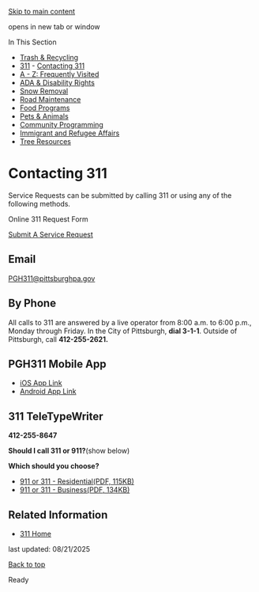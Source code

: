[Skip to main content](https://www.pittsburghpa.gov/Resident-Services/311/Contacting-311#main-content)

opens in new tab or window

In This Section

- [Trash & Recycling](https://www.pittsburghpa.gov/Resident-Services/Trash-Recycling)
- [311](https://www.pittsburghpa.gov/Resident-Services/311)  - [Contacting 311](https://www.pittsburghpa.gov/Resident-Services/311/Contacting-311)
- [A - Z: Frequently Visited](https://www.pittsburghpa.gov/Resident-Services/A-Z-Frequently-Visited)
- [ADA & Disability Rights](https://www.pittsburghpa.gov/Resident-Services/ADA-Disability-Rights)
- [Snow Removal](https://www.pittsburghpa.gov/Resident-Services/Snow-Removal)
- [Road Maintenance](https://www.pittsburghpa.gov/Resident-Services/Road-Maintenance)
- [Food Programs](https://www.pittsburghpa.gov/Resident-Services/Food-Programs)
- [Pets & Animals](https://www.pittsburghpa.gov/Resident-Services/Pets-Animals)
- [Community Programming](https://www.pittsburghpa.gov/Resident-Services/Community-Programming)
- [Immigrant and Refugee Affairs](https://www.pittsburghpa.gov/Resident-Services/Immigrant-and-Refugee-Affairs)
- [Tree Resources](https://www.pittsburghpa.gov/Resident-Services/Tree-Resources)

# Contacting 311

Service Requests can be submitted by calling 311 or using any of the following methods.

Online 311 Request Form

[Submit A Service Request](https://pittsburghpa.my.site.com/311/)

## Email

[PGH311@pittsburghpa.gov](mailto:PGH311@pittsburghpa.gov)

## By Phone

All calls to 311 are answered by a live operator from 8:00 a.m. to 6:00 p.m., Monday through Friday. In the City of Pittsburgh, **dial 3-1-1**. Outside of Pittsburgh, call **412-255-2621.**

## PGH311 Mobile App

- [iOS App Link](https://apps.apple.com/us/app/pgh311/id6733227175 "iOS")
- [Android App Link](https://play.google.com/store/apps/details?id=com.pittsburghpa.pgh311 "Android")

## 311 TeleTypeWriter

**412-255-8647**

**Should I call 311 or 911?**(show below)

**Which should you choose?**

- [911 or 311 - Residential(PDF, 115KB)](https://www.pittsburghpa.gov/files/assets/city/v/1/311/documents/residential_911-311_final.pdf)
- [911 or 311 - Business(PDF, 134KB)](https://www.pittsburghpa.gov/files/assets/city/v/1/311/documents/business_911-311_final.pdf)

## Related Information

- [311 Home](https://www.pittsburghpa.gov/Resident-Services/311 "311 Home")

last updated: 08/21/2025

[Back to top](https://www.pittsburghpa.gov/Resident-Services/311/Contacting-311#body-top)

Ready
